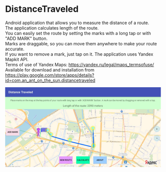 # DistanceTraveled
Android application that allows you to measure the distance of a route.  
The application calculates length of the route.  
You can easily set the route by setting the marks with a long tap or with "ADD MARK" button.  
Marks are draggable, so you can move them anywhere to make your route accurate.  
If you want to remove a mark, just tap on it. 
The application uses Yandex Mapkit API.  
Terms of use of Yandex Maps: https://yandex.ru/legal/maps_termsofuse/  
Available for download and installation from https://play.google.com/store/apps/details?id=com.an_ant_on_the_sun.distancetraveled  

![Alt text](Screenshot_DistanceTraveled_(for_githab).JPG)  
